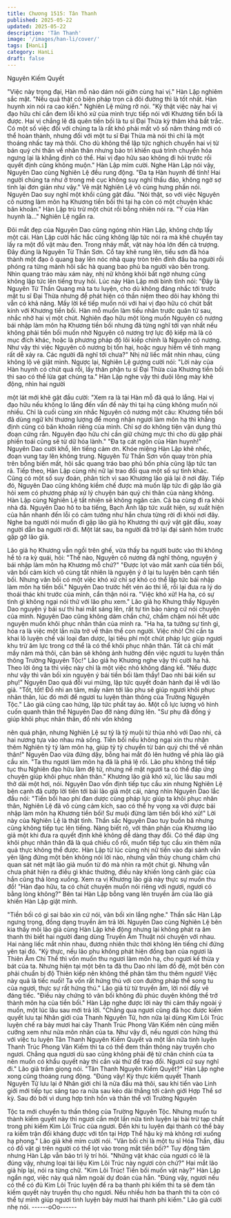 ```yaml
---
title: Chương 1515: Tân Thanh
published: 2025-05-22
updated: 2025-05-22
description: 'Tân Thanh'
image: '/images/han-li/cover/'
tags: [HanLi]
category: HanLi
draft: false
---
```


Nguyên Kiếm Quyết

"Việc này trọng đại, Hàn mỗ nào dám nói giỡn cùng hai vị." Hàn
Lập nghiêm sắc mặt.
"Nếu quả thật có biện pháp trọn cả đôi đường thì là tốt nhất. Hàn
huynh xin nói ra cao kiến." Nghiên Lệ mừng rỡ nói.
"Kỳ thật việc này hai vị đạo hữu chỉ cần đem lỗi khó xử của mình
trực tiếp nói với Khương tiền bối là được. Hai vị chẳng lẽ đã quên
tiền bối là tu sĩ Đại Thừa kỳ thâm khả bất trắc. Có một số việc đối
với chúng ta là rất khó phải mất vô số năm tháng mới có thể hoàn
thành, nhưng đối với một tu sĩ Đại Thừa mà nói thì chỉ là một
thoáng nhấc tay mà thôi. Cho dù không thể lập tức nghịch chuyển
hai vị từ bán quỷ chi thân về nhân thân nhưng bảo trì khiến quá
trình chuyển hóa ngưng lại là khẳng định có thể. Hai vị đạo hữu
sao không đi hỏi trước rồi quyết định cũng không muộn." Hàn Lập
mỉm cười.
Nghe Hàn Lập nói vậy, Nguyên Dao cùng Nghiên Lệ đều rung
động.
"Đa tạ Hàn huynh đề tỉnh! Hai người chúng ta như ở trong mê cục
không suy nghĩ thấu đáo, không ngờ sợ tình lại đơn giản như vậy."
Vẻ mặt Nghiên Lệ vô cùng hưng phấn nói.
Nguyên Dao suy nghĩ một khồi cũng gật đầu.
"Nói thật, so với việc Nguyên cô nương làm môn hạ Khương tiền
bối thì tại hạ còn có một chuyện khác băn khoăn." Hàn Lập trù trừ
một chút rồi bỗng nhiên nói ra.
"Ý của Hàn huynh là…" Nghiên Lệ ngẩn ra.

Đôi mắt đẹp của Nguyên Dao cũng ngóng nhìn Hàn Lập, không
chớp lấy một cái.
Hàn Lập cười hắc hắc cũng không lập tức nói ra mà khẽ chuyển
tay lấy ra một đồ vật màu đen.
Trong nháy mắt, vật này hóa lớn đến cả trượng.
Đây đúng là Nguyên Từ Thần Sơn.
Cổ tay khẽ rung lên, tiểu sơn đã hóa thành một đạo ô quang bay
lên nóc nhà quay tròn trên đỉnh đầu ba người rồi phóng ra từng
mảnh hôi sắc hà quang bao phủ ba người vào bên trong.
Nhìn quang tráo màu xám này, nhị nữ không khỏi bất ngờ nhưng
cũng không lập tức lên tiếng truy hỏi.
Lúc này Hàn Lập mới bình tĩnh nói:
"Đây là Nguyên Từ Thần Quang mà ta tu luyện, cho dù không
đáng nhắc tới trước mặt tu sĩ Đại Thừa nhưng để phát hiện có
thần niệm theo dõi hay không thì vẫn có khả năng. Mấy lời kế tiếp
muốn nói với hai vị đạo hữu có chút bất kính với Khương tiền bối.
Hàn mỗ muốn làm tiểu nhân trước quân tử sau, nhắc nhở hai vị
một chút. Nghiên đạo hữu một lòng muốn Nguyên cô nương bái
nhập làm môn hạ Khương tiền bối nhưng đã từng nghĩ tới vạn
nhất nếu không phải tiền bối muốn nhờ Nguyên cô nương trợ lực
độ kiếp mà là có mục đích khác, hoặc là phương pháp độ lôi kiếp
chính là Nguyên cô nương. Như vậy thì việc Nguyên cô nương bị
tổn hại, hoặc nguy hiểm về tính mạng rất dễ xảy ra. Các người đã
nghĩ tới chưa?"
Nhị nữ liếc mắt nhìn nhau, cũng không lộ vẻ giật mình. Ngược lại,
Nghiên Lệ gượng cười nói:
"Lời này của Hàn huynh có chút quá rồi, lấy thân phận tu sĩ Đại
Thừa của Khương tiền bối thì sao có thể lừa gạt chúng ta."
Hàn Lập nghe vậy thì đuôi lông mày khẽ động, nhìn hai người

một lát mới khẽ gật đầu cười:
"Xem ra là tại Hàn mỗ đã quá lo lắng. Hai vị đạo hữu nếu không lo
lắng đến vấn đề này thì tại hạ cũng không muốn nói nhiều. Chỉ là
cuối cùng xin nhắc Nguyên cô nương một câu: Khương tiền bối đã
dùng ngữ khí thương lượng để mong nhận ngươi làm môn hạ thì
khẳng định cũng có băn khoăn riêng của mình. Chỉ sợ do không
tiện vận dụng thủ đoạn cứng rắn. Nguyên đạo hữu chỉ cần giữ
chừng mực thì cho dù gặp phải phiền toái cũng sẽ từ dữ hóa
lành."
"Đa tạ cát ngôn của Hàn huynh!" Nguyên Dao cười khổ, lên tiếng
cảm ơn.
Khóe miệng Hàn Lập khẽ nhếc, đoạn vung tay lên không trung.
Nguyên Từ Thần Sơn vốn quay tròn phía trên bỗng biến mất, hôi
sắc quang tráo bao phủ bốn phía cũng lập tức tan rã.
Tiếp theo, Hàn Lập cùng nhị nữ lại trao đổi qua một số sự tình
khác. Cũng có một số suy đoán, phân tích vì sao Khương lão giả
lại ở nơi đây.
Tiếp đó, Nguyên Dao cũng không kiềm chế được mà muốn lập
tức đi gặp lão giả hỏi xem có phương pháp xử lý chuyện bán quỷ
chi thân của nàng không.
Hàn Lập cùng Nghiên Lệ tất nhiên sẽ không ngăn cản. Cả ba
cùng đi ra khỏi nhà đá.
Nguyên Dao hô to ba tiếng, Bạch Ảnh lập tức xuất hiện, sự xuất
hiện của hắn nhanh đến lỗi có cảm tưởng như hắn chưa từng rời
đi khỏi nơi đây.
Nghe ba người nói muốn đi gặp lão giả họ Khương thì quỷ vật gật
đầu, xoay người dẫn ba người rời đi.
Một lát sau, ba người đã trở lại đại sảnh hôm trước gặp gỡ lão
giả.

Lão giả họ Khương vẫn ngồi trên ghế, vừa thấy ba người bước
vào thì không hề tỏ ra kỳ quái, hỏi:
"Thế nào, Nguyên cô nương đã nghĩ thông, nguyện ý bái nhập
làm môn hạ Khương mỗ chứ?"
"Được lọt vào mắt xanh của tiền bối, vãn bối cảm kích vô cùng tất
nhiên là nguyện ý ở lại tu luyện bên cạnh tiền bối. Nhưng vãn bối
có một việc khó xử chỉ sợ khó có thể lập tức bái nhập làm môn hạ
tiền bối." Nguyên Dao trước hết vén áo thi lễ, rồi lại đưa ra lý do
thoái thác khi trước của mình, cẩn thận nói ra.
"Việc khó xử! Ha ha, có sự tình gì không ngại nói thử với lão phu
xem." Lão giả họ Khưng thấy Nguyên Dao nguyện ý bái sư thì hai
mắt sáng lên, rất tự tin bảo nàng cứ nói chuyện của mình.
Nguyên Dao cũng không dám chần chứ, chầm chậm nói hết ước
nguyện muốn khôi phục nhân thân của mình ra.
"Ha ha, ta tưởng sự tình gì, hóa ra là việc một lần nữa trở về thân
thể con người. Việc nhỏ! Chỉ cần ta khai lô luyện chế vài loại đan
dược, lại tiêu phí một chút pháp lực giúp ngươi khu trừ âm lực
trong cơ thể là có thể khôi phục nhân thân. Tất cả chỉ mất mấy
năm mà thôi, căn bản sẽ không ảnh hưởng đến việc ngươi tu
luyện thần thông Trường Nguyên Tộc!" Lão giả họ Khương nghe
vậy thì cười ha hả.
Theo lời ông ta thì việc này chỉ là một việc nhỏ không đáng kể.
"Nếu được như vậy thì vãn bối xin nguyện ý bái tiền bối làm thầy!
Dao nhi bái kiến sư phụ!" Nguyên Dao quá đỗi vui mừng, lập tức
quyết đoán hành đại lễ với lão giả.
"Tốt, tốt! Đồ nhi an tâm, mấy năm tới lão phu sẽ giúp ngươi khôi
phục nhân thân, lúc đó mới để ngươi tu luyện thàn thông của
Trường Nguyên Tộc." Lão giả cũng cao hứng, lập tức phất tay áo.
Một cỗ lực lượng vô hình cuốn quanh thân thể Nguyên Dao đỡ
nàng đứng lên.
"Sư phụ đã đồng ý giúp khôi phục nhân thân, đồ nhi vốn không

nên quá phận, nhưng Nghiên Lệ sư tỷ là tỷ muội từ thủa nhỏ với
Dao nhi, cả hai nương tựa vào nhau mà sống. Tiền bối nếu không
ngại xin thu nhận thêm Nghiên tỷ tỷ làm môn hạ, giúp tỷ tỷ chuyển
từ bán quỷ chi thể về nhân thân!" Nguyên Dao vừa đứng dậy,
bỗng hai mắt đỏ lên hướng về phía lão giả cầu xin.
"Ta thu ngươi làm môn hạ đã là phá lệ rồi. Lão phu không thể tiếp
tục thu Nghiên đạo hữu làm đệ tử, nhưng nể mặt ngươi ta có thể
đáp ứng chuyện giúp khôi phục nhân thân." Khương lão giả khó
xử, lúc lâu sau mới thở dài một hơi, nói.
Nguyên Dao vốn định tiếp tục cầu xin nhưng Nghiên Lệ bên cạnh
đã cướp lời tiến tới bái lão giả một cái, nàng nhìn Nguyên Dao lắc
đầu nói:
"Tiến bối hao phí đan dược cùng pháp lực giúp ta khôi phục nhân
thân, Nghiên Lệ đã vô cùng cảm kích, sao có thể hy vọng xa vời
được bái nhập làm môn hạ Khương tiền bối! Sư muội đừng làm
tiền bối khó xử!"
Lời này của Nghiên Lệ là thật tình. Thần sắc Nguyên Dao tuy
buồn bã nhưng cũng không tiếp tục lên tiếng.
Nàng biết rõ, với thân phận của Khương lão giả một khi đưa ra
quyết định khẽ không dễ dàng thay đổi. Có thể đáp ứng khôi phục
nhân thân đã là quá chiếu cố rồi, muốn tiếp tục cầu xin thêm nữa
quả thực không thể được.
Hàn Lập từ lúc cùng nhị nữ tiến vào đại sảnh vẫn yên lặng đứng
một bên không nói lời nào, nhưng vẫn thủy chung chăm chú quan
sát nét mặt lão giả muốn từ đó mà nhìn ra một chút gì.
Nhưng vẫn chưa phát hiện ra điều gì khác thường, điều này khiến
lòng cảnh giác của hắn cũng thả lòng xuống.
Xem ra vị Khương lão giả này thực sự muốn thu đồ!
"Hàn đạo hữu, ta có chút chuyện muốn nói riêng với ngươi, ngươi
có bằng lòng không?" Bên tai Hàn Lập bỗng vang lên truyền âm
của lão giả khiến Hàn Lập giật mình.

"Tiền bối có gì sai bảo xin cứ nói, vãn bối xin lắng nghe." Thần
sắc Hàn Lập ngưng trọng, đồng dạng truyền âm trả lời.
Nguyên Dao cùng Nghiên Lệ bên kia thấy môi lão giả cùng Hàn
Lập khẽ động nhưng lại không phát ra âm thanh thì biết hai người
đang dùng Truyền Âm Thuật nói chuyện với nhau. Hai nàng liếc
mắt nhìn nhau, đương nhiên thức thời không lên tiếng chỉ đứng
yên tại đó.
"Kỳ thực, nếu lão phu không phát hiện đồng bạn của ngươi là
Thiên Âm Chi Thể thì vốn muốn thu ngươi làm môn hạ, cho ngươi
kế thừa y bát của ta. Nhưng hiện tại một bên ta đã thu Dao nhi
làm đồ đệ, một bên còn phải chuẩn bị độ Thiên kiếp nên không
thể phân tâm thu thêm ngươi! Việc này quả là tiếc nuối! Ta vốn rất
hứng thú với con đường pháp thể song tu của ngươi, thực sự rất
hứng thú." Lão giả từ từ truyền âm, lời nói đầy vẻ đáng tiếc.
"Điều này chứng tỏ vãn bối không đủ phúc duyên không thể trở
thành môn hạ của tiền bối." Hàn Lập nghe được lời này thì cảm
thấy ngoài ý muốn, một lúc lâu sau mới trả lời.
"Chẳng qua ngươi cũng đã học được kiếm quyết lưu tại Nhân giới
của Thanh Nguyên Tử, hơn nữa lại dùng Kim Lôi Trúc luyện chế
ra bảy mươi hai cây Thanh Trúc Phong Vân Kiếm nên cũng miễn
cưỡng xem như nửa môn nhân của ta. Như vậy đi, nếu ngươi còn
hứng thú với việc tu luyện Tân Thanh Nguyên Kiếm Quyết và một
lần nữa tinh luyện Thanh Trúc Phong Vân Kiếm thì ta có thể đem
thần thông này truyền cho ngươi. Chẳng qua ngươi dù sao cũng
không phải đệ tử chân chính của ta nên muốn có khẩu quyết này
thì cần vài thứ để trao đổi. Ngươi cứ suy nghĩ đi." Lão giả trầm
giọng nói.
"Tân Thanh Nguyên Kiếm Quyết?" Hàn Lập nghe xong cũng
thoáng rung động.
"Đúng vậy! Kỳ thực kiếm quyết Thanh Nguyên Tử lưu lại ở Nhân
giới chỉ là nửa đầu mà thôi, sau khi tiến vào Linh giới mới tiếp tục
sáng tạo ra nửa sau kéo dài thẳng tới cảnh giới Hợp Thể sơ kỳ.
Sau đó bởi vì dung hợp tinh hồn và thân thể với Trường Nguyên

Tộc ta mới chuyển tu thần thông của Trường Nguyên Tộc. Nhưng
muốn tu thành kiếm quyết này thì ngươi cần một lần nữa tinh
luyện lại bài trừ tạp chất trong phi kiếm Kim Lôi Trúc của ngươi.
Đến khi tu luyện đại thành có thể bày ra kiếm trận đối kháng được
với tồn tại Hợp Thể hậu kỳ mà không rơi xuống hạ phong." Lão
giả khẽ mỉm cười nói.
"Vãn bối chỉ là một tu sĩ Hóa Thần, đâu có đồ vật gì trên người có
thể lọt vào trong mắt tiền bối?" Tuy động tâm nhưng Hàn Lập vẫn
bảo trì lý trí hỏi.
"Những vật khác của ngươi có lẽ là đúng vậy, nhưng loại tài liệu
Kim Lôi Trúc này ngươi còn chứ?" Hai mắt lão giả híp lại, nói ra
từng chữ.
"Kim Lôi Trúc! Tiền bối muốn vật này?" Hàn Lập ngẩn ngơ, việc
này quả nằm ngoài dự đoán của hắn.
"Đúng vậy, ngươi nếu có thể có đủ Kim Lôi Trúc luyện để ra ba
thanh phi kiếm thì ta sẽ đem tân kiếm quyết này truyền thụ cho
ngươi. Nếu nhiều hơn ba thanh thì ta còn có thể tự mình giúp
ngươi tinh luyện bảy mươi hai thanh phi kiếm." Lão giả cười nhẹ
nói.
------oOo------
